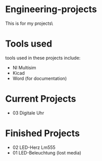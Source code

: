 # Engineering-projects
This is for my projects\

# Tools used
tools used in these projects include:
  - NI Multisim
  - Kicad
  - Word (for documentation)

# Current Projects
- 03 Digitale Uhr

# Finished Projects
+ 02 LED-Herz Lm555
+ 01 LED-Beleuchtung (lost media)
